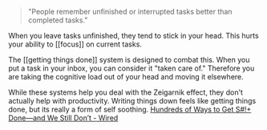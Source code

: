 > "People remember unfinished or interrupted tasks better than completed tasks."

When you leave tasks unfinished, they tend to stick in your head. This hurts your ability to [[focus]] on current tasks. 

The [[getting things done]] system is designed to combat this. When you put a task in your inbox, you can consider it "taken care of." Therefore you are taking the cognitive load out of your head and moving it elsewhere.

While these systems help you deal with the Zeigarnik effect, they don't actually help with productivity. Writing things down feels like getting things done, but its really a form of self soothing. [Hundreds of Ways to Get S#!+ Done—and We Still Don’t - Wired](https://www.wired.com/story/to-do-apps-failed-productivity-tools/)